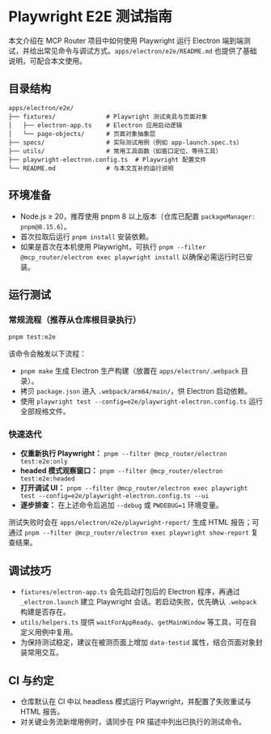 # Playwright E2E 测试指南

本文介绍在 MCP Router 项目中如何使用 Playwright 运行 Electron 端到端测试，并给出常见命令与调试方式。`apps/electron/e2e/README.md` 也提供了基础说明，可配合本文使用。

## 目录结构

```
apps/electron/e2e/
├── fixtures/              # Playwright 测试夹具与页面对象
│   ├── electron-app.ts    # Electron 应用启动逻辑
│   └── page-objects/      # 页面对象抽象层
├── specs/                 # 实际测试用例（例如 app-launch.spec.ts）
├── utils/                 # 常用工具函数（如窗口定位、等待工具）
├── playwright-electron.config.ts  # Playwright 配置文件
└── README.md              # 与本文互补的运行说明
```

## 环境准备

- Node.js ≥ 20，推荐使用 pnpm 8 以上版本（仓库已配置 `packageManager: pnpm@8.15.6`）。
- 首次拉取后运行 `pnpm install` 安装依赖。
- 如果是首次在本机使用 Playwright，可执行 `pnpm --filter @mcp_router/electron exec playwright install` 以确保必需运行时已安装。

## 运行测试

### 常规流程（推荐从仓库根目录执行）

```bash
pnpm test:e2e
```

该命令会触发以下流程：
- `pnpm make` 生成 Electron 生产构建（放置在 `apps/electron/.webpack` 目录）。
- 拷贝 `package.json` 进入 `.webpack/arm64/main/`，供 Electron 启动依赖。
- 使用 `playwright test --config=e2e/playwright-electron.config.ts` 运行全部规格文件。

### 快速迭代

- **仅重新执行 Playwright：** `pnpm --filter @mcp_router/electron test:e2e:only`
- **headed 模式观察窗口：** `pnpm --filter @mcp_router/electron test:e2e:headed`
- **打开调试 UI：** `pnpm --filter @mcp_router/electron exec playwright test --config=e2e/playwright-electron.config.ts --ui`
- **逐步排查：** 在上述命令后追加 `--debug` 或 `PWDEBUG=1` 环境变量。

测试失败时会在 `apps/electron/e2e/playwright-report/` 生成 HTML 报告；可通过 `pnpm --filter @mcp_router/electron exec playwright show-report` 复查结果。

## 调试技巧

- `fixtures/electron-app.ts` 会先启动打包后的 Electron 程序，再通过 `_electron.launch` 建立 Playwright 会话。若启动失败，优先确认 `.webpack` 构建是否存在。
- `utils/helpers.ts` 提供 `waitForAppReady`、`getMainWindow` 等工具，可在自定义用例中复用。
- 为保持测试稳定，建议在被测页面上增加 `data-testid` 属性，结合页面对象封装常用交互。

## CI 与约定

- 仓库默认在 CI 中以 headless 模式运行 Playwright，并配置了失败重试与 HTML 报告。
- 对关键业务流新增用例时，请同步在 PR 描述中列出已执行的测试命令。
